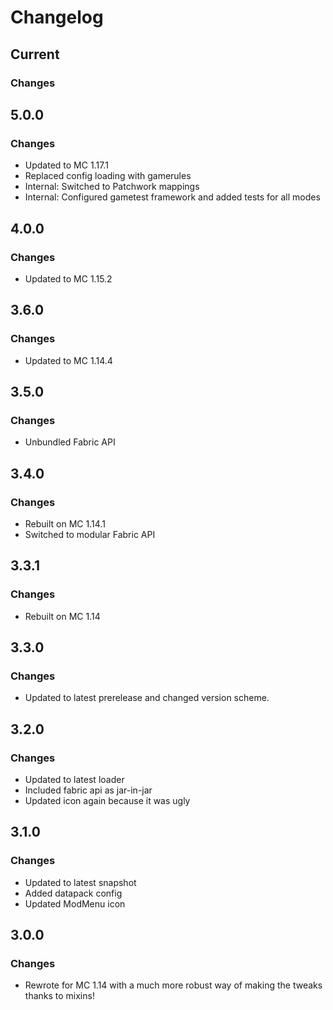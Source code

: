 # Changelog

## Current

### Changes

## 5.0.0

### Changes

- Updated to MC 1.17.1
- Replaced config loading with gamerules
- Internal: Switched to Patchwork mappings
- Internal: Configured gametest framework and added tests for all modes

## 4.0.0

### Changes

- Updated to MC 1.15.2

## 3.6.0

### Changes

- Updated to MC 1.14.4

## 3.5.0

### Changes

- Unbundled Fabric API

## 3.4.0

### Changes

- Rebuilt on MC 1.14.1
- Switched to modular Fabric API

## 3.3.1

### Changes

- Rebuilt on MC 1.14

## 3.3.0

### Changes

- Updated to latest prerelease and changed version scheme.

## 3.2.0

### Changes

- Updated to latest loader
- Included fabric api as jar-in-jar
- Updated icon again because it was ugly

## 3.1.0

### Changes

- Updated to latest snapshot
- Added datapack config
- Updated ModMenu icon

## 3.0.0

### Changes

- Rewrote for MC 1.14 with a much more robust way of making the tweaks thanks to mixins!
